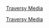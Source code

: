 <!-- Links -->

[Traversy Media](http://www.traversymedia.com)

[Traversy Media](http://www.traversymedia.com "Traversy Media")
